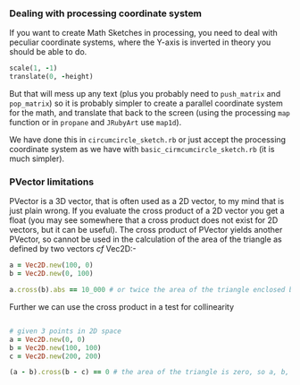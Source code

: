 ### Dealing with processing coordinate system ###

If you want to create Math Sketches in processing, you need to deal with peculiar coordinate systems, where the Y-axis is inverted in theory you should be able to do.

```ruby
scale(1, -1)
translate(0, -height)
```
But that will mess up any text (plus you probably need to `push_matrix` and `pop_matrix`) so it is probably simpler to create a parallel coordinate system for the math, and translate that back to the screen (using the processing `map` function or in `propane` and `JRubyArt` use `map1d`).

We have done this in `circumcircle_sketch.rb` or just accept the processing coordinate system as we have with `basic_cirmcumcircle_sketch.rb` (it is much simpler).

### PVector limitations ###

PVector is a 3D vector, that is often used as a 2D vector, to my mind that is just plain wrong. If you evaluate the cross product of a 2D vector you get a float (you may see somewhere that a cross product does not exist for 2D vectors, but it can be useful).  The cross product of PVector yields another PVector, so cannot be used in the calculation of the area of the triangle as defined by two vectors _cf_ Vec2D:-

```ruby
a = Vec2D.new(100, 0)
b = Vec2D.new(0, 100)

a.cross(b).abs == 10_000 # or twice the area of the triangle enclosed by a, b

```
Further we can use the cross product in a test for collinearity

```ruby

# given 3 points in 2D space
a = Vec2D.new(0, 0)
b = Vec2D.new(100, 100)
c = Vec2D.new(200, 200)

(a - b).cross(b - c) == 0 # the area of the triangle is zero, so a, b, c are collinear

```
